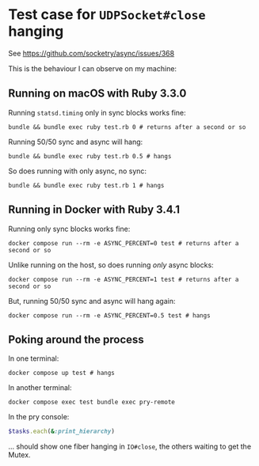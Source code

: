 # Test case for `UDPSocket#close` hanging

See https://github.com/socketry/async/issues/368

This is the behaviour I can observe on my machine:

## Running on macOS with Ruby 3.3.0

Running `statsd.timing` only in sync blocks works fine:

```
bundle && bundle exec ruby test.rb 0 # returns after a second or so
```

Running 50/50 sync and async will hang:

```
bundle && bundle exec ruby test.rb 0.5 # hangs
```

So does running with only async, no sync:

```
bundle && bundle exec ruby test.rb 1 # hangs
```

## Running in Docker with Ruby 3.4.1

Running only sync blocks works fine:

```
docker compose run --rm -e ASYNC_PERCENT=0 test # returns after a second or so
```

Unlike running on the host, so does running _only_ async blocks:

```
docker compose run --rm -e ASYNC_PERCENT=1 test # returns after a second or so
```

But, running 50/50 sync and async will hang again:

```
docker compose run --rm -e ASYNC_PERCENT=0.5 test # hangs
```

## Poking around the process

In one terminal:

```
docker compose up test # hangs
```

In another terminal:

```
docker compose exec test bundle exec pry-remote
```

In the pry console:

```ruby
$tasks.each(&:print_hierarchy)
```

... should show one fiber hanging in `IO#close`, the others waiting to get the Mutex.
